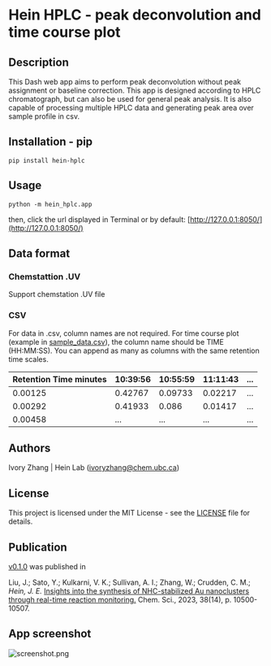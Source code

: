 # Hein HPLC - peak deconvolution and time course plot

## Description
This Dash web app aims to perform peak deconvolution without peak assignment or baseline correction. This app is designed according to  HPLC chromatograph, but can also be used for general peak analysis. It is also capable of processing multiple HPLC data and generating peak area over sample profile in csv.


## Installation - pip
```
pip install hein-hplc
```

## Usage
```
python -m hein_hplc.app
```
then, click the url displayed in Terminal or by default: [http://127.0.0.1:8050/](http://127.0.0.1:8050/)

## Data format
### Chemstattion .UV
Support chemstation .UV file
### CSV
For data in .csv, column names are not required. For time course plot (example in [sample_data.csv](sample_data/sample_data.csv)), the column name should be TIME (HH:MM:SS).
You can append as many as columns with the same retention time scales.

| Retention Time minutes | 10:39:56 | 10:55:59 | 11:11:43 | ... |
|------------------------|----------|----------|----------|-----|
| 0.00125                | 0.42767  | 0.09733  | 0.02217  | ... |
| 0.00292                | 0.41933  | 0.086    | 0.01417  | ... |
| 0.00458                | ...      | ...      | ...      | ... |

## Authors
Ivory Zhang | Hein Lab ([ivoryzhang@chem.ubc.ca]())

## License

This project is licensed under the MIT License - see the [LICENSE](LICENSE) file for details.

## Publication
[v0.1.0](https://gitlab.com/heingroup/hein-hplc/-/tree/v0.1.0) 
was published in 

Liu, J.; Sato, Y.; Kulkarni, V. K.; Sullivan, A. I.; Zhang, W.; Crudden, C. M.; _Hein, J. E._ 
[Insights into the synthesis of NHC-stabilized Au nanoclusters through real-time reaction monitoring.](https://doi.org/10.1039/D3SC02077K)
Chem. Sci., 2023, 38(14), p. 10500-10507.

## App screenshot
![screenshot.png](screenshot.png)